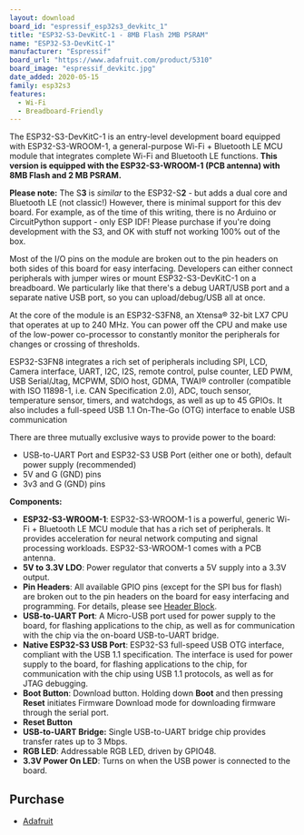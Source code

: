 ```yaml
---
layout: download
board_id: "espressif_esp32s3_devkitc_1"
title: "ESP32-S3-DevKitC-1 - 8MB Flash 2MB PSRAM"
name: "ESP32-S3-DevKitC-1"
manufacturer: "Espressif"
board_url: "https://www.adafruit.com/product/5310"
board_image: "espressif_devkitc.jpg"
date_added: 2020-05-15
family: esp32s3
features:
  - Wi-Fi
  - Breadboard-Friendly
---
```


The ESP32-S3-DevKitC-1 is an entry-level development board equipped with ESP32-S3-WROOM-1, a general-purpose Wi-Fi + Bluetooth LE MCU module that integrates complete Wi-Fi and Bluetooth LE functions. **This version is equipped with the ESP32-S3-WROOM-1 (PCB antenna) with 8MB Flash and 2 MB PSRAM.**

**Please note:** The S**3** is _similar_ to the ESP32-S**2** - but adds a dual core and Bluetooth LE (not classic!) However, there is minimal support for this dev board. For example, as of the time of this writing, there is no Arduino or CircuitPython support - only ESP IDF! Please purchase if you're doing development with the S3, and OK with stuff not working 100% out of the box.

Most of the I/O pins on the module are broken out to the pin headers on both sides of this board for easy interfacing. Developers can either connect peripherals with jumper wires or mount ESP32-S3-DevKitC-1 on a breadboard. We particularly like that there's a debug UART/USB port and a separate native USB port, so you can upload/debug/USB all at once.

At the core of the module is an ESP32-S3FN8, an Xtensa® 32-bit LX7 CPU that operates at up to 240 MHz. You can power off the CPU and make use of the low-power co-processor to constantly monitor the peripherals for changes or crossing of thresholds.

ESP32-S3FN8 integrates a rich set of peripherals including SPI, LCD, Camera interface, UART, I2C, I2S, remote control, pulse counter, LED PWM, USB Serial/Jtag, MCPWM, SDIO host, GDMA, TWAI® controller (compatible with ISO 11898-1, i.e. CAN Specification 2.0), ADC, touch sensor, temperature sensor, timers, and watchdogs, as well as up to 45 GPIOs. It also includes a full-speed USB 1.1 On-The-Go (OTG) interface to enable USB communication

There are three mutually exclusive ways to provide power to the board:

*   USB-to-UART Port and ESP32-S3 USB Port (either one or both), default power supply (recommended)
*   5V and G (GND) pins
*   3v3 and G (GND) pins

**Components:**

*   **ESP32-S3-WROOM-1**: ESP32-S3-WROOM-1 is a powerful, generic Wi-Fi + Bluetooth LE MCU module that has a rich set of peripherals. It provides acceleration for neural network computing and signal processing workloads. ESP32-S3-WROOM-1 comes with a PCB antenna.
*   **5V to 3.3V LDO**: Power regulator that converts a 5V supply into a 3.3V output.
*   **Pin Headers**: All available GPIO pins (except for the SPI bus for flash) are broken out to the pin headers on the board for easy interfacing and programming. For details, please see [Header Block](https://docs.espressif.com/projects/esp-idf/en/latest/esp32s3/hw-reference/esp32s3/user-guide-devkitc-1.html#user-guide-s3-devkitc-1-v1-header-blocks).
*   **USB-to-UART Port**: A Micro-USB port used for power supply to the board, for flashing applications to the chip, as well as for communication with the chip via the on-board USB-to-UART bridge.
*   **Native ESP32-S3 USB Port**: ESP32-S3 full-speed USB OTG interface, compliant with the USB 1.1 specification. The interface is used for power supply to the board, for flashing applications to the chip, for communication with the chip using USB 1.1 protocols, as well as for JTAG debugging.
*   **Boot Button**: Download button. Holding down **Boot** and then pressing **Reset** initiates Firmware Download mode for downloading firmware through the serial port.
*   **Reset Button**
*   **USB-to-UART Bridge:** Single USB-to-UART bridge chip provides transfer rates up to 3 Mbps.
*   **RGB LED**: Addressable RGB LED, driven by GPIO48.
*   **3.3V Power On LED**: Turns on when the USB power is connected to the board.

## Purchase

* [Adafruit](https://www.adafruit.com/product/5310)
